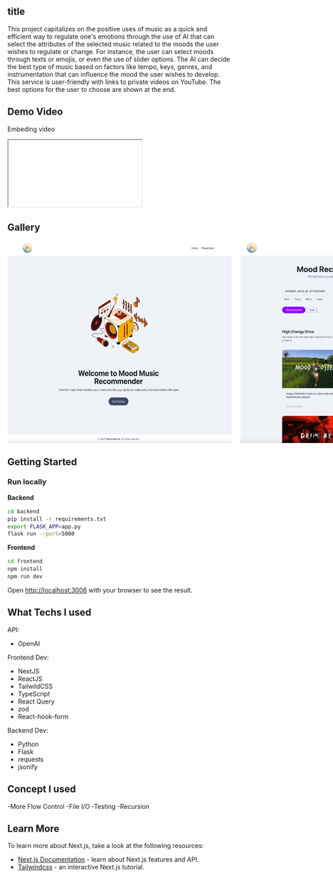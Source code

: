 ## title

This project capitalizes on the positive uses of music as a quick and efficient way to regulate one's emotions through the use of AI that can select the attributes of the selected music related to the moods the user wishes to regulate or change. For instance, the user can select moods through texts or emojis, or even the use of slider options. The AI can decide the best type of music based on factors like tempo, keys, genres, and instrumentation that can influence the mood the user wishes to develop. This service is user-friendly with links to private videos on YouTube. The best options for the user to choose are shown at the end.

## Demo Video

Embeding video 
<iframe></iframe>

## Gallery

<div style="display: flex; gap: 20px;">
  <img src="./gallery/music_home.png" alt="Music Home" style="width: 100%">
  <img src="./gallery/music_result.png" alt="Music Result" style="width: 100%">
</div>

## Getting Started

### Run locally

**Backend**
```bash
cd backend
pip install -r requirements.txt
export FLASK_APP=app.py
flask run --port=5000
```

**Frontend**
```bash
cd frontend
npm install
npm run dev
```
Open [http://localhost:3006](http://localhost:3006) with your browser to see the result.

## What Techs I used

API:

- OpenAI

Frontend Dev:

- NextJS
- ReactJS
- TailwildCSS
- TypeScript
- React Query
- zod
- React-hook-form

Backend Dev:

- Python
- Flask
- requests
- jsonify

## Concept I used

-More Flow Control 
-File I/O
-Testing 
-Recursion  

## Learn More

To learn more about Next.js, take a look at the following resources:

- [Next.js Documentation](https://nextjs.org/docs) - learn about Next.js features and API.
- [Tailwindcss](https://tailwindcss.com/) - an interactive Next.js tutorial.



